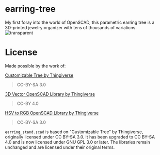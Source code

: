 # earring-tree
My first foray into the world of OpenSCAD, this parametric earring tree is a 3D-printed jewelry organizer with tens of thousands of variations.
![transparent](https://github.com/user-attachments/assets/5cd21be6-2578-403a-ad4d-3c48437756b8)

# License

Made possible by the work of:

[Customizable Tree by Thingiverse](https://www.thingiverse.com/thing:279864)
> CC-BY-SA 3.0

[3D Vector OpenSCAD Library by Thingiverse](https://www.thingiverse.com/thing:279886)
> CC-BY 4.0

[HSV to RGB OpenSCAD Library by Thingiverse](https://www.thingiverse.com/thing:279951)
> CC-BY-SA 3.0


`earring_stand.scad` is based on "Customizable Tree" by Thingiverse, originally licensed under CC BY-SA 3.0. It has been upgraded to CC BY-SA 4.0 and is now licensed under GNU GPL 3.0 or later. The libraries remain unchanged and are licensed under their original terms.
